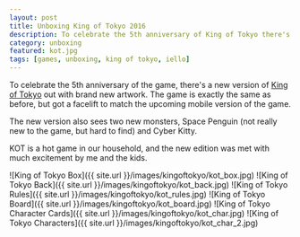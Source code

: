 ```yaml
---
layout: post
title: Unboxing King of Tokyo 2016
description: To celebrate the 5th anniversary of King of Tokyo there's a new version. Let's unbox it and see what's inside.
category: unboxing
featured: kot.jpg
tags: [games, unboxing, king of tokyo, iello]
---
```


To celebrate the 5th anniversary of the game, there's a new version of [King of Tokyo](http://www.iellogames.com/KingOfTokyo.html) out with brand new artwork. The game is exactly the same as before, but got a facelift to match the upcoming mobile version of the game.

The new version also sees two new monsters, Space Penguin (not really new to the game, but hard to find) and Cyber Kitty.

KOT is a hot game in our household, and the new edition was met with much excitement by me and the kids.

![King of Tokyo Box]({{ site.url }}/images/kingoftokyo/kot_box.jpg)
![King of Tokyo Back]({{ site.url }}/images/kingoftokyo/kot_back.jpg)
![King of Tokyo Rules]({{ site.url }}/images/kingoftokyo/kot_rules.jpg)
![King of Tokyo Board]({{ site.url }}/images/kingoftokyo/kot_board.jpg)
![King of Tokyo Character Cards]({{ site.url }}/images/kingoftokyo/kot_char.jpg)
![King of Tokyo Characters]({{ site.url }}/images/kingoftokyo/kot_char_2.jpg)
